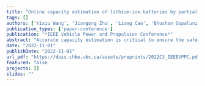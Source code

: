 ```yaml
---
title: "Online capacity estimation of lithium-ion batteries by partial incremental capacity curve"
tags: []
authors: ['Yixiu Wang', 'Jiangong Zhu', 'Liang Cao', 'Bhushan Gopaluni', 'Yankai Cao']
publication_types: ['paper-conference']
publication: "*IEEE Vehicle Power and Propulsion Conference*"
abstract: "Accurate capacity estimation is critical to ensure the safe and reliable usage of lithium-ion batteries, and data-driven methods are a promising technique for this task. However, the existing studies require the whole charging curve for feature extraction and usage of sophisticated machine learning methods, which are not suitable for online applications. This paper proposes a simple machine learning technique, partial least squares regression, for online battery capacity estimation based on the partial incremental capacity curve. The features can be easily obtained by interpolation of the measured charging profile without data smoothing, leading to a low computational cost. The proposed method is realized and tested on three battery datasets (#5, #7, #18) provided by NASA. Experimental results show that the model trained on 80% of the data samples of cell #5 can achieve a 0. 01053Ah root mean squared error for the remaining 20% data of cell #5. The model is further verified on the other two battery datasets without changing model weights, and the test root mean squared error is 0. 02046Ah for cell #7 and 0. 02700Ah for cell #18, indicating the generality of the proposed capacity estimation method."
date: "2022-11-01"
publishDate: "2022-11-01"
url_pdf: "https://dais.chbe.ubc.ca/assets/preprints/2022C3_IEEEVPPC.pdf"
featured: false
projects: []
slides: ""
---
```

